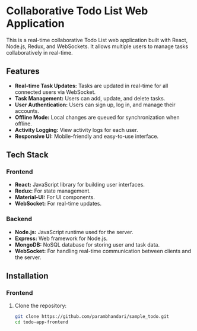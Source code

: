 # Collaborative Todo List Web Application

This is a real-time collaborative Todo List web application built with React, Node.js, Redux, and WebSockets. It allows multiple users to manage tasks collaboratively in real-time.

## Features

- **Real-time Task Updates:** Tasks are updated in real-time for all connected users via WebSocket.
- **Task Management:** Users can add, update, and delete tasks.
- **User Authentication:** Users can sign up, log in, and manage their accounts.
- **Offline Mode:** Local changes are queued for synchronization when offline.
- **Activity Logging:** View activity logs for each user.
- **Responsive UI:** Mobile-friendly and easy-to-use interface.

## Tech Stack

### Frontend
- **React:** JavaScript library for building user interfaces.
- **Redux:** For state management.
- **Material-UI:** For UI components.
- **WebSocket:** For real-time updates.

### Backend
- **Node.js:** JavaScript runtime used for the server.
- **Express:** Web framework for Node.js.
- **MongoDB:** NoSQL database for storing user and task data.
- **WebSocket:** For handling real-time communication between clients and the server.

## Installation

### Frontend

1. Clone the repository:
   ```bash
   git clone https://github.com/parambhandari/sample_todo.git
   cd todo-app-frontend
